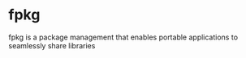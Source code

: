 # fpkg
fpkg is a package management that enables portable applications to seamlessly share libraries
